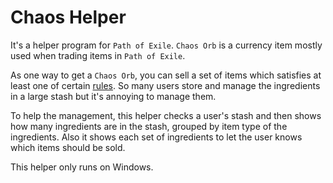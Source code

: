 # Chaos Helper
It's a helper program for `Path of Exile`. `Chaos Orb` is a currency item mostly used when trading items in `Path of Exile`.

As one way to get a `Chaos Orb`, you can sell a set of items which satisfies at least one of certain [rules](https://pathofexile.gamepedia.com/Chaos_Orb#Vendor_recipes). So many users store and manage the ingredients in a large stash but it's annoying to manage them.

To help the management, this helper checks a user's stash and then shows how many ingredients are in the stash, grouped by item type of the ingredients. Also it shows each set of ingredients to let the user knows which items should be sold.

This helper only runs on Windows.
